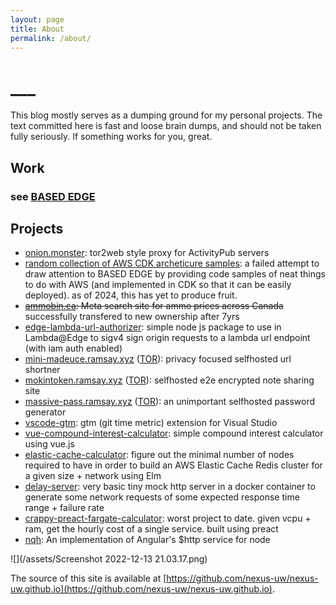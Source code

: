 ```yaml
---
layout: page
title: About
permalink: /about/
---
```


# ___
 This blog mostly serves as a dumping ground for my personal projects. The text committed here is fast and loose brain dumps, and should not be taken fully seriously. If something works for you, great.

## Work
### see [BASED EDGE](https://basededge.dev) 

## Projects
- [onion.monster](https://onion.monster/?ref=blog_about): tor2web style proxy for ActivityPub servers
- [random collection of AWS CDK archeticure samples](https://www.basededge.dev/projects?ref=blog_about): a failed attempt to draw attention to BASED EDGE by providing code samples of neat things to do with AWS (and implemented in CDK so that it can be easily deployed). as of 2024, this has yet to produce fruit.
- ~~[ammobin.ca](https://ammobin.ca/?ref=blog_about): Meta search site for ammo prices across Canada~~ successfully transfered to new ownership after 7yrs
- [edge-lambda-url-authorizer](https://github.com/nexus-uw/edge-lambda-url-authorizer): simple node js package to use in Lambda@Edge to sigv4 sign origin requests to a lambda url endpoint (with iam auth enabled)
- [mini-madeuce.ramsay.xyz](https://mini-madeuce.ramsay.xyz/?ref=blog_about) ([TOR](http://madeucev3nrsti4nthzqt22dw2n57lseca3735yjhxddevl3zhtg3mad.onion)): privacy focused selfhosted url shortner
- [mokintoken.ramsay.xyz](https://mokintoken.ramsay.xyz/?ref=blog_about) ([TOR](http://mokinan4qvxi4ragyzgkewrmnnqslkcdglk6v5zruknwnnuvv2lu5uad.onion)): selfhosted e2e encrypted note sharing site
- [massive-pass.ramsay.xyz](https://massive-pass.ramsay.xyz/?ref=blog_about) ([TOR](http://massiveeeati5xv7sszovagrkamzdtshv4sg4rzpbg6n2btwkv2f2lqd.onion/)): an unimportant selfhosted password generator
- [vscode-gtm](https://github.com/nexus-uw/vscode-gtm): gtm (git time metric) extension for Visual Studio
- [vue-compound-interest-calculator](https://nexus-uw.github.io/vue-compound-interest-calculator/): simple compound interest calculator using vue.js
- [elastic-cache-calculator](https://nexus-uw.github.io/elastic-cache-calculator/): figure out the minimal number of nodes required to have in order to build an AWS Elastic Cache Redis cluster for a given size + network using Elm
- [delay-server](https://github.com/nexus-uw/delay-server): very basic tiny mock http server in a docker container to generate some network requests of some expected response time range + failure rate
- [crappy-preact-fargate-calculator](https://nexus-uw.github.io/crappy-preact-fargate-calculator/): worst project to date. given vcpu + ram, get the hourly cost of a single service. built using preact
- [nqh](https://github.com/nexus-uw/nqh): An implementation of Angular's $http service for node


![](/assets/Screenshot 2022-12-13 21.03.17.png)


The source of this site is available at [https://github.com/nexus-uw/nexus-uw.github.io](https://github.com/nexus-uw/nexus-uw.github.io).
